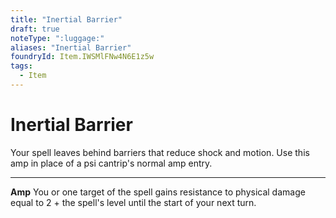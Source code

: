 ```yaml
---
title: "Inertial Barrier"
draft: true
noteType: ":luggage:"
aliases: "Inertial Barrier"
foundryId: Item.IWSMlFNw4N6E1z5w
tags:
  - Item
---
```


# Inertial Barrier

Your spell leaves behind barriers that reduce shock and motion. Use this amp in place of a psi cantrip's normal amp entry.

* * *

**Amp** You or one target of the spell gains resistance to physical damage equal to 2 + the spell's level until the start of your next turn.
